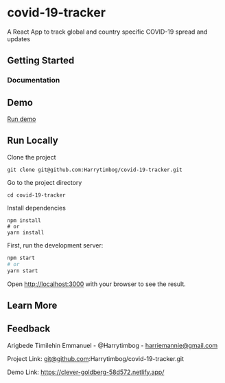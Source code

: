 # covid-19-tracker
A React App to track global and country specific COVID-19 spread and updates

## Getting Started

  ### Documentation    

## Demo    

[Run demo](https://wolf-covid-tracker.netlify.app/)

## Run Locally   

Clone the project

``` console
git clone git@github.com:Harrytimbog/covid-19-tracker.git
```

Go to the project directory

``` console
cd covid-19-tracker
```

Install dependencies

``` console
npm install
# or
yarn install
```

First, run the development server:

```bash
npm start
# or
yarn start
```

Open [http://localhost:3000](http://localhost:3000) with your browser to see the result.

## Learn More

## Feedback  

Arigbede Timilehin Emmanuel - @Harrytimbog - harriemannie@gmail.com

Project Link: git@github.com:Harrytimbog/covid-19-tracker.git

Demo Link: https://clever-goldberg-58d572.netlify.app/
